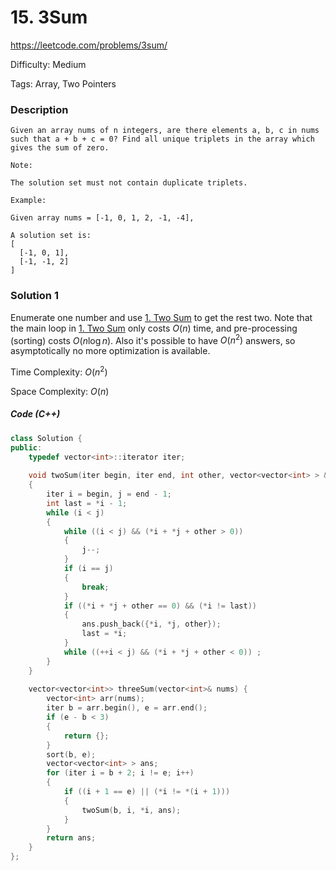 # 15. 3Sum

<https://leetcode.com/problems/3sum/>

Difficulty: Medium

Tags: Array, Two Pointers

### Description
```plain
Given an array nums of n integers, are there elements a, b, c in nums such that a + b + c = 0? Find all unique triplets in the array which gives the sum of zero.

Note:

The solution set must not contain duplicate triplets.

Example:

Given array nums = [-1, 0, 1, 2, -1, -4],

A solution set is:
[
  [-1, 0, 1],
  [-1, -1, 2]
]
```

### Solution 1
Enumerate one number and use [1. Two Sum](0001.md) to get the rest two. Note that the main loop in [1. Two Sum](0001.md) only costs $O(n)$ time, and pre-processing (sorting) costs $O(n \log n)$. Also it's possible to have $O(n^2)$ answers, so asymptotically no more optimization is available.

Time Complexity: $O(n^2)$

Space Complexity: $O(n)$

##### Code (C++)
```cpp
class Solution {
public:
    typedef vector<int>::iterator iter;
    
    void twoSum(iter begin, iter end, int other, vector<vector<int> > &ans)
    {
        iter i = begin, j = end - 1;
        int last = *i - 1;
        while (i < j)
        {
            while ((i < j) && (*i + *j + other > 0))
            {
                j--;
            }
            if (i == j)
            {
                break;
            }
            if ((*i + *j + other == 0) && (*i != last))
            {
                ans.push_back({*i, *j, other});
                last = *i;
            }
            while ((++i < j) && (*i + *j + other < 0)) ;
        }
    }
    
    vector<vector<int>> threeSum(vector<int>& nums) {
        vector<int> arr(nums);
        iter b = arr.begin(), e = arr.end();
        if (e - b < 3)
        {
            return {};
        }
        sort(b, e);
        vector<vector<int> > ans;
        for (iter i = b + 2; i != e; i++)
        {
            if ((i + 1 == e) || (*i != *(i + 1)))
            {
                twoSum(b, i, *i, ans);
            }
        }
        return ans;
    }
};
```
